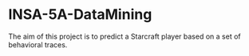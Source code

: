 # INSA-5A-DataMining
The aim of this project is to predict a Starcraft player based on a set of behavioral traces.
